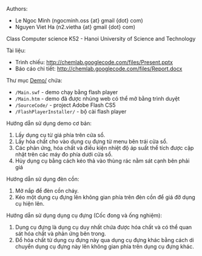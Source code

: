 Authors:
  * Le Ngoc Minh (ngocminh.oss {at} gmail {dot} com)
  * Nguyen Viet Ha (n2.vietha {at} gmail {dot} com)

Class Computer science K52 - Hanoi University of Science and Technology

Tài liệu:
  * Trình chiếu: http://chemlab.googlecode.com/files/Present.pptx
  * Báo cáo chi tiết: http://chemlab.googlecode.com/files/Report.docx

﻿Thư mục [Demo/](http://code.google.com/p/chemlab/downloads/detail?name=Demo.zip) chứa:
  * `/Main.swf` - demo chạy bằng flash player
  * `/Main.htm` - demo đã được nhúng web có thể mở bằng trình duyệt
  * `/SourceCode/` - project Adobe Flash CS5
  * `/FlashPlayerInstaller/` - bộ cài flash player

Hướng dẫn sử dụng demo cơ bản:
  1. Lấy dụng cụ từ giá phía trên cửa sổ.
  1. Lấy hóa chất cho vào dụng cụ đựng từ menu bên trái cửa sổ.
  1. Các phản ứng, hóa chất và điều kiện nhiệt độ áp suất thể tích được cập nhật trên các máy đo phía dưới cửa sổ.
  1. Hủy dụng cụ bằng cách kéo thả vào thùng rác nằm sát cạnh bên phải giá

Hướng dẫn sử dụng đèn cồn:
  1. Mở nắp để đèn cồn cháy.
  1. Kéo một dụng cụ đựng lên không gian phía trên đèn cồn để giá đỡ dụng cụ hiện lên.

Hướng dẫn sử dụng dụng cụ đựng (Cốc đong và ống nghiệm):
  1. Dụng cụ đựng là dụng cụ duy nhất chứa được hóa chất và có thể quan sát hóa chất và phản ứng bên trong.
  1. Đổ hóa chất từ dụng cụ đựng này qua dụng cụ đựng khác bằng cách di chuyển dụng cụ đựng này lên không gian phía trên dụng cụ đựng khác.